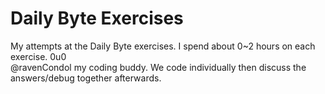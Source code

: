 # Daily Byte Exercises
My attempts at the Daily Byte exercises. I spend about 0~2 hours on each exercise. 0u0\
@ravenCondol my coding buddy. We code individually then discuss the answers/debug together afterwards.
